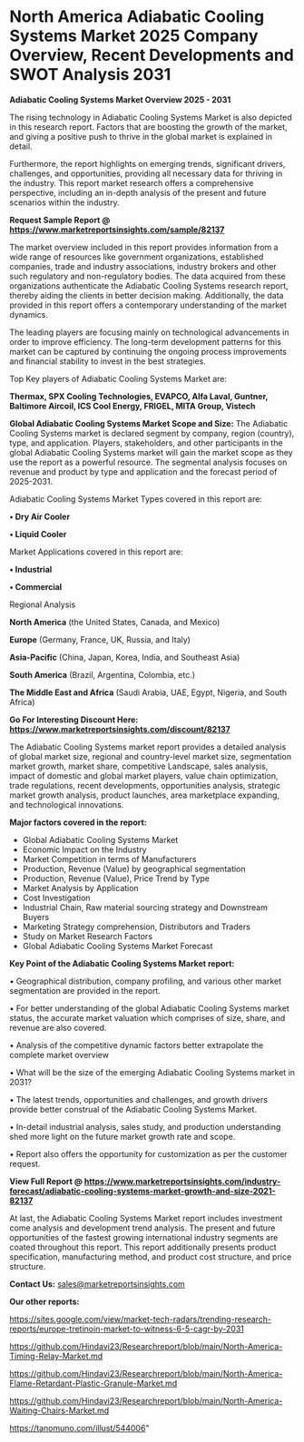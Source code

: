 # North America Adiabatic Cooling Systems Market 2025 Company Overview, Recent Developments and SWOT Analysis 2031

<Strong> Adiabatic Cooling Systems Market Overview 2025 - 2031</strong>

The rising technology in Adiabatic Cooling Systems Market is also depicted in this research report. Factors that are boosting the growth of the market, and giving a positive push to thrive in the global market is explained in detail.

Furthermore, the report highlights on emerging trends, significant drivers, challenges, and opportunities, providing all necessary data for thriving in the industry. This report market research offers a comprehensive perspective, including an in-depth analysis of the present and future scenarios within the industry.

<strong>Request Sample Report @ <a href=https://www.marketreportsinsights.com/sample/82137>https://www.marketreportsinsights.com/sample/82137</a></strong>

The market overview included in this report provides information from a wide range of resources like government organizations, established companies, trade and industry associations, industry brokers and other such regulatory and non-regulatory bodies. The data acquired from these organizations authenticate the Adiabatic Cooling Systems research report, thereby aiding the clients in better decision making. Additionally, the data provided in this report offers a contemporary understanding of the market dynamics.

The leading players are focusing mainly on technological advancements in order to improve efficiency. The long-term development patterns for this market can be captured by continuing the ongoing process improvements and financial stability to invest in the best strategies.

Top Key players of Adiabatic Cooling Systems Market are:

<strong>Thermax, SPX Cooling Technologies, EVAPCO, Alfa Laval, Guntner, Baltimore Aircoil, ICS Cool Energy, FRIGEL, MITA Group, Vistech</strong>

<strong><b>Global Adiabatic Cooling Systems Market Scope and Size:</b></strong>
The Adiabatic Cooling Systems market is declared segment by company, region (country), type, and application. Players, stakeholders, and other participants in the global Adiabatic Cooling Systems market will gain the market scope as they use the report as a powerful resource. The segmental analysis focuses on revenue and product by type and application and the forecast period of 2025-2031.

Adiabatic Cooling Systems Market Types covered in this report are:

<strong>• Dry Air Cooler

• Liquid Cooler</strong>

Market Applications covered in this report are:

<strong>• Industrial

• Commercial</strong> 

Regional Analysis

<strong>North America</strong> (the United States, Canada, and Mexico)

<strong>Europe</strong> (Germany, France, UK, Russia, and Italy)

<strong>Asia-Pacific</strong> (China, Japan, Korea, India, and Southeast Asia)

<strong>South America</strong> (Brazil, Argentina, Colombia, etc.)

<strong>The Middle East and Africa</strong> (Saudi Arabia, UAE, Egypt, Nigeria, and South Africa)

<strong>Go For Interesting Discount Here: <a href=https://www.marketreportsinsights.com/discount/82137>https://www.marketreportsinsights.com/discount/82137</a></strong>

The Adiabatic Cooling Systems market report provides a detailed analysis of global market size, regional and country-level market size, segmentation market growth, market share, competitive Landscape, sales analysis, impact of domestic and global market players, value chain optimization, trade regulations, recent developments, opportunities analysis, strategic market growth analysis, product launches, area marketplace expanding, and technological innovations.

<strong><b>Major factors covered in the report:</b></strong>
<ul>
  <li>Global Adiabatic Cooling Systems Market </li>
  <li>Economic Impact on the Industry</li>
  <li>Market Competition in terms of Manufacturers</li>
  <li>Production, Revenue (Value) by geographical segmentation</li>
  <li>Production, Revenue (Value), Price Trend by Type</li>
  <li>Market Analysis by Application</li>
  <li>Cost Investigation</li>
  <li>Industrial Chain, Raw material sourcing strategy and Downstream Buyers</li>
  <li>Marketing Strategy comprehension, Distributors and Traders</li>
  <li>Study on Market Research Factors</li>
  <li>Global Adiabatic Cooling Systems Market Forecast</li>
</ul>

<strong><b>Key Point of the Adiabatic Cooling Systems Market report:</b></strong>

• Geographical distribution, company profiling, and various other market segmentation are provided in the report.

• For better understanding of the global Adiabatic Cooling Systems market status, the accurate market valuation which comprises of size, share, and revenue are also covered.

• Analysis of the competitive dynamic factors better extrapolate the complete market overview

• What will be the size of the emerging Adiabatic Cooling Systems market in 2031?

• The latest trends, opportunities and challenges, and growth drivers provide better construal of the Adiabatic Cooling Systems Market.

• In-detail industrial analysis, sales study, and production understanding shed more light on the future market growth rate and scope.

• Report also offers the opportunity for customization as per the customer request.

<strong><b>View Full Report @ <a href=https://www.marketreportsinsights.com/industry-forecast/adiabatic-cooling-systems-market-growth-and-size-2021-82137>https://www.marketreportsinsights.com/industry-forecast/adiabatic-cooling-systems-market-growth-and-size-2021-82137</a></b></strong>


At last, the Adiabatic Cooling Systems Market report includes investment come analysis and development trend analysis. The present and future opportunities of the fastest growing international industry segments are coated throughout this report. This report additionally presents product specification, manufacturing method, and product cost structure, and price structure.

<strong>Contact Us:</strong>
sales@marketreportsinsights.com

<strong>Our other reports:</strong>

<a href=https://sites.google.com/view/market-tech-radars/trending-research-reports/europe-tretinoin-market-to-witness-6-5-cagr-by-2031>https://sites.google.com/view/market-tech-radars/trending-research-reports/europe-tretinoin-market-to-witness-6-5-cagr-by-2031</a>

<a href=https://github.com/Hindavi23/Researchreport/blob/main/North-America-Timing-Relay-Market.md>https://github.com/Hindavi23/Researchreport/blob/main/North-America-Timing-Relay-Market.md</a>

<a href=https://github.com/Hindavi23/Researchreport/blob/main/North-America-Flame-Retardant-Plastic-Granule-Market.md>https://github.com/Hindavi23/Researchreport/blob/main/North-America-Flame-Retardant-Plastic-Granule-Market.md</a>

<a href=https://github.com/Hindavi23/Researchreport/blob/main/North-America-Waiting-Chairs-Market.md>https://github.com/Hindavi23/Researchreport/blob/main/North-America-Waiting-Chairs-Market.md</a>

<a href=https://tanomuno.com/illust/544006>https://tanomuno.com/illust/544006</a>"
